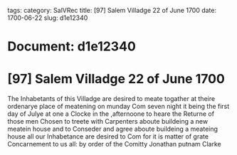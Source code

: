 tags: 
category: SalVRec
title: [97] Salem Villadge 22 of June 1700
date: 1700-06-22
slug: d1e12340




# Document: d1e12340


# [97] Salem Villadge 22 of June 1700

The Inhabetants of this Villadge are desired to meate togather at theire ordenarye place of meatening on munday Com seven night it being the first day of Julye at one a Clocke in the ,afternoone to heare the Returne of those men Chosen to treete with Carpenters aboute buildeing a new meatein house and to Conseder and agree aboute buildeing a meateing house all our Inhabetance are desired to Com for it is matter of grate Concarnement to us all: by order of the Comitty  Jonathan putnam Clarke
